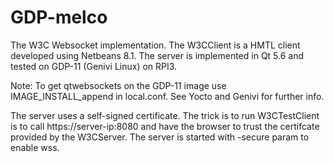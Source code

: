 # GDP-melco
The W3C Websocket implementation. The W3CClient is a HMTL client developed using Netbeans 8.1. The server is implemented in Qt 5.6 and tested on GDP-11 (Genivi Linux) on RPI3.

Note: To get qtwebsockets on the GDP-11 image use IMAGE_INSTALL_append in local.conf. See Yocto and Genivi for further info.

The server uses a self-signed certificate. The trick is to run W3CTestClient is to call https://server-ip:8080 and have the browser to trust the certifcate provided by the W3CServer. The server is started with -secure param to enable wss.


